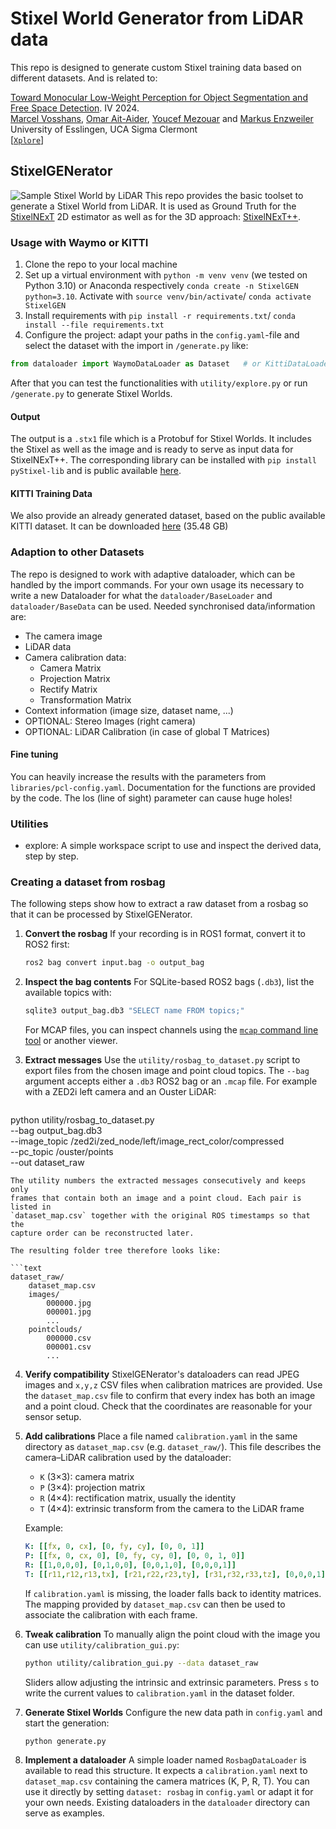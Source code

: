 # Stixel World Generator from LiDAR data
This repo is designed to generate custom Stixel training data based on different datasets. And is related to:

[Toward Monocular Low-Weight Perception for Object Segmentation and Free Space Detection](https://ieeexplore.ieee.org/Xplore/home.jsp). IV 2024.\
[Marcel Vosshans](https://scholar.google.de/citations?user=_dbcdr4AAAAJ&hl=en), [Omar Ait-Aider](https://scholar.google.fr/citations?user=NIdLQnUAAAAJ&hl=en), [Youcef Mezouar](https://youcef-mezouar.wixsite.com/ymezouar) and [Markus Enzweiler](https://markus-enzweiler.de/)\
University of Esslingen, UCA Sigma Clermont\
[[`Xplore`](https://ieeexplore.ieee.org/Xplore/home.jsp)]
## StixelGENerator
![Sample Stixel World by LiDAR](/docs/imgs/sample_stixel_world.png)
This repo provides the basic toolset to generate a Stixel World from LiDAR. It is used as Ground Truth for 
the [StixelNExT](https://github.com/MarcelVSHNS/StixelNExT) 2D estimator as well as for the 3D approach: [StixelNExT++](https://github.com/MarcelVSHNS/StixelNExT_Pro).

### Usage with Waymo or KITTI
1. Clone the repo to your local machine
2. Set up a virtual environment with `python -m venv venv` (we tested on Python 3.10) or Anaconda respectively `conda create -n StixelGEN python=3.10`. Activate with `source venv/bin/activate`/ `conda activate StixelGEN`
3. Install requirements with `pip install -r requirements.txt`/ `conda install --file requirements.txt` 
4. Configure the project: adapt your paths in the `config.yaml`-file and select the dataset with the import in `/generate.py` like:
```python
from dataloader import WaymoDataLoader as Dataset   # or KittiDataLoader
```
After that you can test the functionalities with `utility/explore.py` or run `/generate.py` to generate Stixel Worlds.

#### Output
The output is a `.stx1` file which is a Protobuf for Stixel Worlds. It includes the Stixel as well as the image and is 
ready to serve as input data for StixelNExT++. The corresponding library can be installed with `pip install pyStixel-lib`
and is public available [here](https://github.com/MarcelVSHNS/pyStixel-lib).

#### KITTI Training Data
We also provide an already generated dataset, based on the public available KITTI dataset. It can be downloaded
[here](https://drive.google.com/drive/folders/1ft99z9F4053zDzyIDn2DZ_8qh5if-QvW?usp=sharing) (35.48 GB)

### Adaption to other Datasets
The repo is designed to work with adaptive dataloader, which can be handled by the import commands. 
For your own usage its necessary to write a new Dataloader for what the `dataloader/BaseLoader` and 
`dataloader/BaseData` can be used. Needed synchronised data/information are:
* The camera image
* LiDAR data
* Camera calibration data: 
  * Camera Matrix
  * Projection Matrix
  * Rectify Matrix
  * Transformation Matrix
* Context information (image size, dataset name, ...)
* OPTIONAL: Stereo Images (right camera)
* OPTIONAL: LiDAR Calibration (in case of global T Matrices)

#### Fine tuning
You can heavily increase the results with the parameters from `libraries/pcl-config.yaml`. 
Documentation for the functions are provided by the code. The los (line of sight) parameter can cause huge holes!

### Utilities
* explore: A simple workspace script to use and inspect the derived data, step by step.

### Creating a dataset from rosbag
The following steps show how to extract a raw dataset from a rosbag so that it can be processed by StixelGENerator.

1. **Convert the rosbag**
   If your recording is in ROS1 format, convert it to ROS2 first:
   ```bash
   ros2 bag convert input.bag -o output_bag
   ```

2. **Inspect the bag contents**
   For SQLite-based ROS2 bags (`.db3`), list the available topics with:
   ```bash
   sqlite3 output_bag.db3 "SELECT name FROM topics;"
   ```
   For MCAP files, you can inspect channels using the
   [`mcap` command line tool](https://github.com/foxglove/mcap) or another viewer.

3. **Extract messages**
   Use the `utility/rosbag_to_dataset.py` script to export files from the chosen image and point cloud topics. The `--bag` argument accepts either a `.db3` ROS2 bag or an `.mcap` file. For example with a ZED2i left camera and an Ouster LiDAR:
   ```bash
  python utility/rosbag_to_dataset.py \
      --bag output_bag.db3 \
      --image_topic /zed2i/zed_node/left/image_rect_color/compressed \
      --pc_topic /ouster/points \
      --out dataset_raw
   ```
   The utility numbers the extracted messages consecutively and keeps only
   frames that contain both an image and a point cloud. Each pair is listed in
   `dataset_map.csv` together with the original ROS timestamps so that the
   capture order can be reconstructed later.

   The resulting folder tree therefore looks like:

   ```text
   dataset_raw/
       dataset_map.csv
       images/
           000000.jpg
           000001.jpg
           ...
       pointclouds/
           000000.csv
           000001.csv
           ...
   ```

4. **Verify compatibility**
   StixelGENerator's dataloaders can read JPEG images and `x,y,z` CSV files when
   calibration matrices are provided. Use the `dataset_map.csv` file to confirm
   that every index has both an image and a point cloud. Check that the
   coordinates are reasonable for your sensor setup.

5. **Add calibrations**
   Place a file named `calibration.yaml` in the same directory as
   `dataset_map.csv` (e.g. `dataset_raw/`). This file describes the
   camera–LiDAR calibration used by the dataloader:

   - `K` (3×3): camera matrix
   - `P` (3×4): projection matrix
   - `R` (4×4): rectification matrix, usually the identity
   - `T` (4×4): extrinsic transform from the camera to the LiDAR frame

   Example:

   ```yaml
   K: [[fx, 0, cx], [0, fy, cy], [0, 0, 1]]
   P: [[fx, 0, cx, 0], [0, fy, cy, 0], [0, 0, 1, 0]]
   R: [[1,0,0,0], [0,1,0,0], [0,0,1,0], [0,0,0,1]]
   T: [[r11,r12,r13,tx], [r21,r22,r23,ty], [r31,r32,r33,tz], [0,0,0,1]]
   ```

   If `calibration.yaml` is missing, the loader falls back to identity
   matrices. The mapping provided by `dataset_map.csv` can then be used to
   associate the calibration with each frame.

6. **Tweak calibration**
   To manually align the point cloud with the image you can use
   `utility/calibration_gui.py`:
   ```bash
   python utility/calibration_gui.py --data dataset_raw
   ```
   Sliders allow adjusting the intrinsic and extrinsic parameters. Press `s` to
   write the current values to `calibration.yaml` in the dataset folder.

7. **Generate Stixel Worlds**
   Configure the new data path in `config.yaml` and start the generation:
   ```bash
   python generate.py
   ```

8. **Implement a dataloader**
   A simple loader named `RosbagDataLoader` is available to read this structure.
   It expects a `calibration.yaml` next to `dataset_map.csv` containing the
   camera matrices (K, P, R, T). You can use it directly by setting
   `dataset: rosbag` in `config.yaml` or adapt it for your own needs. Existing
   dataloaders in the `dataloader` directory can serve as examples.
